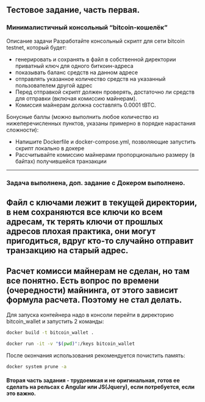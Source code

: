 ## Тестовое задание, часть первая.

### Минималистичный консольный “bitcoin-кошелёк”
Описание задачи
Разработайте консольный скрипт для сети bitcoin testnet, который будет:
- генерировать и сохранять в файл в собственной директории приватный ключ для
одного биткоин-адреса
- показывать баланс средств на данном адресе
- отправлять указанное количество средств на указанный пользователем другой
адрес
- Перед отправкой скрипт должен проверять, достаточно ли средств для отправки (включая
комиссию майнерам).
- Комиссия майнерам должна составлять 0.0001 tBTC.

Бонусные баллы (можно выполнить любое количество из нижеперечисленных пунктов,
указаны примерно в порядке нарастания сложности):
- Напишите Dockerfile и docker-compose.yml, позволяющие запустить скрипт
локально в докере
- Рассчитывайте комиссию майнерами пропорционально размеру (в байтах)
получившейся транзакции
---------------------------------------------------------------------
### Задача выполнена, доп. задание с Докером выполнено.

Файл с ключами лежит в текущей директории, в нем сохраняются все ключи ко всем адресам, тк терять ключи от прошлых адресов плохая практика, они могут пригодиться, вдруг кто-то случайно отправит транзакцию на старый адрес.
---------------------------------------------------------------------
Расчет комисси майнерам не сделан, но там все понятно. Есть вопрос по времени (очередности) майнинга, от этого зависит формула расчета. Поэтому не стал делать.
---------------------------------------------------------------------
Для запуска контейнера надо в консоли перейти в директорию bitcoin_wallet и запустить 2 команды:

```bash
docker build -t bitcoin_wallet .
```
```bash
docker run -it -v "$(pwd)":/keys bitcoin_wallet
```
После окончания использования рекомендуется почистить память:
```bash
docker system prune -a
```

#### Вторая часть задания - трудоемкая и не оригинальная, готов ее сделать на рельсах с Angular или JS(Jquery), если потребуется, если это важно.
